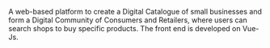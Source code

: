 A web-based platform to create a Digital Catalogue of small businesses and form a Digital Community of Consumers and Retailers, where users can search shops to buy specific products. The front end is developed on Vue-Js.
